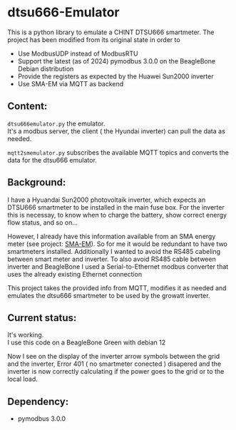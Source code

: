 # dtsu666-Emulator

This is a python library to emulate a CHINT DTSU666 smartmeter. The project has been modified from its original state in order to

 - Use ModbusUDP instead of ModbusRTU
 - Support the latest (as of 2024) pymodbus 3.0.0 on the BeagleBone Debian distribution
 - Provide the registers as expected by the Huawei Sun2000 inverter
 - Use SMA-EM via MQTT as backend

## Content:
`dtsu666emulator.py` the emulator.  
It's a modbus server, the client ( the Hyundai inverter) can pull the data as needed.

`mqtt2smemulator.py` subscribes the available MQTT topics and converts the data for the dtsu666 emulator.  

## Background:
I have a Hyuandai Sun2000 photovoltaik inverter, which expects an DTSU666 smartmeter to be installed in the main fuse box.
For the inverter this is necessay, to know when to charge the battery, show correct energy flow status, and so on...

However, I already have this information available from an SMA energy meter (see project: [SMA-EM](https://github.com/datenschuft/SMA-EM)).
So for me it would be redundant to have two smartmeters installed. Additionally I wanted to avoid the RS485 cabeling between smart meter and inverter.
To also avoid RS485 cable between inverter and BeagleBone I used a Serial-to-Ethernet modbus converter that uses the already existing Ethernet connection

This project takes the provided info from MQTT, modifies it as needed and emulates the dtsu666 smartmeter to be used by the growatt inverter.


## Current status:
It's working.  
I use this code on a BeagleBone Green with debian 12

Now I see on the display of the inverter arrow symbols between the grid and the inverter,
Error 401 ( no smartmeter conected ) disapered and the inverter is now correctly calculating if the power goes to the grid or to the local load.


## Dependency:
 - pymodbus 3.0.0
